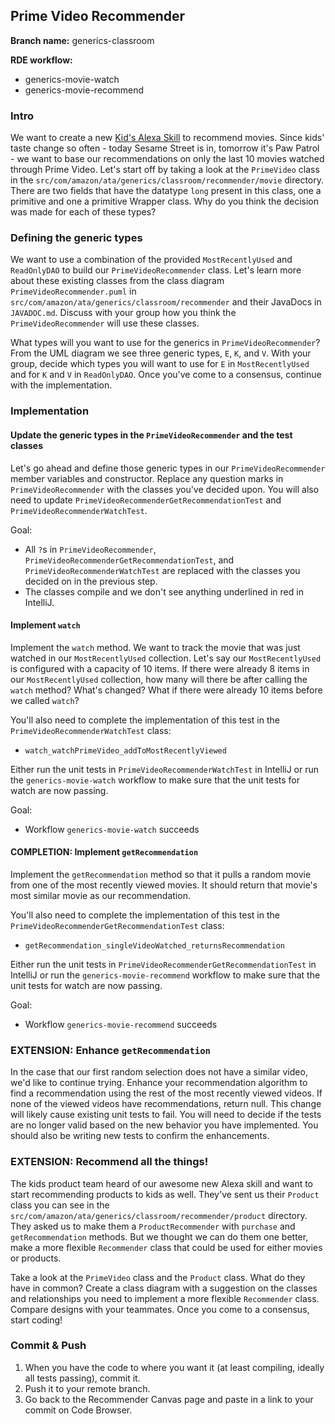 ## Prime Video Recommender

**Branch name:** generics-classroom

**RDE workflow:**
* generics-movie-watch
* generics-movie-recommend

### Intro

We want to create a new
[Kid's Alexa Skill](https://www.amazon.com/b?ie=UTF8&node=17500684011) to
recommend movies. Since kids' taste change so often - today Sesame Street is in,
tomorrow it's Paw Patrol - we want to base our recommendations on only the last
10 movies watched through Prime Video. Let's start off by taking a look at the
`PrimeVideo` class in the `src/com/amazon/ata/generics/classroom/recommender/movie`
directory. There are two fields that have the datatype `long` present in this
class, one a primitive and one a primitive Wrapper class. Why do you think the
decision was made for each of these types?

### Defining the generic types
We want to use a combination of the provided `MostRecentlyUsed` and
`ReadOnlyDAO` to build our `PrimeVideoRecommender` class. Let's learn more about
these existing classes from the class diagram `PrimeVideoRecommender.puml` in
`src/com/amazon/ata/generics/classroom/recommender` and their JavaDocs in
`JAVADOC.md`. Discuss with your group how you think the `PrimeVideoRecommender`
will use these classes.

What types will you want to use for the generics in `PrimeVideoRecommender`?
From the UML diagram we see three generic types, `E`, `K`, and `V`. With your
group, decide which types you will want to use for `E` in `MostRecentlyUsed`
and for `K` and `V` in `ReadOnlyDAO`. Once you've come to a consensus, continue
with the implementation.

### Implementation

#### Update the generic types in the `PrimeVideoRecommender` and the test classes
Let's go ahead and define those generic types in our `PrimeVideoRecommender`
member variables and constructor. Replace any question marks in `PrimeVideoRecommender`
with the classes you've decided upon. You will also need to update 
`PrimeVideoRecommenderGetRecommendationTest` and `PrimeVideoRecommenderWatchTest`.

Goal:
* All `?`s in `PrimeVideoRecommender`, `PrimeVideoRecommenderGetRecommendationTest`,
  and `PrimeVideoRecommenderWatchTest` are replaced with the classes you
  decided on in the previous step.
* The classes compile and we don't see anything underlined in red in IntelliJ.

#### Implement `watch`
Implement the `watch` method. We want to track the movie that was just watched
in our `MostRecentlyUsed` collection. Let's say our `MostRecentlyUsed` is
configured with a capacity of 10 items. If there were already 8 items in our
`MostRecentlyUsed` collection, how many will there be after calling the `watch`
method? What's changed? What if there were already 10 items before we called
`watch`?

You'll also need to complete the implementation of this test in the
`PrimeVideoRecommenderWatchTest` class:
* `watch_watchPrimeVideo_addToMostRecentlyViewed`

Either run the unit tests in `PrimeVideoRecommenderWatchTest` in IntelliJ or run
the `generics-movie-watch` workflow to make sure that the unit tests for watch
are now passing.

Goal:
* Workflow `generics-movie-watch` succeeds

#### COMPLETION: Implement `getRecommendation`
Implement the `getRecommendation` method so that it pulls a random movie from
one of the most recently viewed movies. It should return that movie's most
similar movie as our recommendation.

You'll also need to complete the implementation of this test in the
`PrimeVideoRecommenderGetRecommendationTest` class:
* `getRecommendation_singleVideoWatched_returnsRecommendation`

Either run the unit tests in `PrimeVideoRecommenderGetRecommendationTest` in 
IntelliJ or run the `generics-movie-recommend` workflow to make sure that the
unit tests for watch are now passing.

Goal:
* Workflow `generics-movie-recommend` succeeds

### EXTENSION: Enhance `getRecommendation`
In the case that our first random selection does not have a similar
video, we'd like to continue trying. Enhance your recommendation
algorithm to find a recommendation using the rest of the most recently
viewed videos. If none of the viewed videos have recommendations, return
null. This change will likely cause existing unit tests to fail. You 
will need to decide if the tests are no longer valid based on the new
behavior you have implemented. You should also be writing new tests to 
confirm the enhancements.

### EXTENSION: Recommend all the things!
The kids product team heard of our awesome new Alexa skill and want to start
recommending products to kids as well. They've sent us their `Product` class you
can see in the `src/com/amazon/ata/generics/classroom/recommender/product`
directory. They asked us to make them a `ProductRecommender` with `purchase` and
`getRecommendation` methods. But we thought we can do them one better, make a
more flexible `Recommender` class that could be used for either movies or
products.

Take a look at the `PrimeVideo` class and the `Product` class. What do they have in
common? Create a class diagram with a suggestion on the classes and
relationships you need to implement a more flexible `Recommender` class. Compare
designs with your teammates. Once you come to a consensus, start coding!

### Commit & Push

1. When you have the code to where you want it (at least compiling, ideally all
   tests passing), commit it.
1. Push it to your remote branch.
3. Go back to the Recommender Canvas page and paste in a link to your commit on
   Code Browser.
